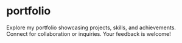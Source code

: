 # portfolio
Explore my portfolio showcasing projects, skills, and achievements. Connect for collaboration or inquiries. Your feedback is welcome!
